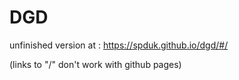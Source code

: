 # DGD

unfinished version at : https://spduk.github.io/dgd/#/


(links to "/" don't work with github pages)